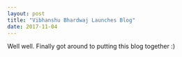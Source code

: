 ```yaml
---
layout: post
title: "Vibhanshu Bhardwaj Launches Blog"
date: 2017-11-04
---
```


Well well. Finally got around to putting this blog together :)
